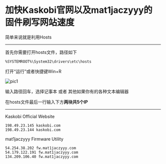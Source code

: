 # 加快Kaskobi官网以及mat1jaczyyy的固件刷写网站速度

简单来说就是利用Hosts

------

首先你需要打开hosts文件，路径如下

```
%SYSTEMROOT%\System32\drivers\etc\hosts
```

打开“运行”或者快捷键Win+R

![pic1](/easylinksite/images/runpic.jpg)

输入路径回车，选择记事本 或者 其他如果你有的各种文本编辑器

在hosts文件最后一行输入下方**两块共5个IP**  

------

Kaskobi Official Website

```
198.49.23.145 kaskobi.com
198.49.23.144 kaskobi.com
```

mat1jaczyyy Firmware Utility

```
54.254.38.202 fw.mat1jaczyyy.com
54.179.122.191 fw.mat1jaczyyy.com
134.209.106.40 fw.mat1jaczyyy.com
```

